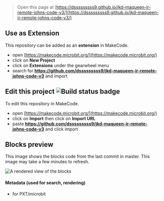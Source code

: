 
> Open this page at [https://dsssssssss9.github.io/jkd-maqueen-ir-remote-johns-code-v3/](https://dsssssssss9.github.io/jkd-maqueen-ir-remote-johns-code-v3/)

## Use as Extension

This repository can be added as an **extension** in MakeCode.

* open [https://makecode.microbit.org/](https://makecode.microbit.org/)
* click on **New Project**
* click on **Extensions** under the gearwheel menu
* search for **https://github.com/dsssssssss9/jkd-maqueen-ir-remote-johns-code-v3** and import

## Edit this project ![Build status badge](https://github.com/dsssssssss9/jkd-maqueen-ir-remote-johns-code-v3/workflows/MakeCode/badge.svg)

To edit this repository in MakeCode.

* open [https://makecode.microbit.org/](https://makecode.microbit.org/)
* click on **Import** then click on **Import URL**
* paste **https://github.com/dsssssssss9/jkd-maqueen-ir-remote-johns-code-v3** and click import

## Blocks preview

This image shows the blocks code from the last commit in master.
This image may take a few minutes to refresh.

![A rendered view of the blocks](https://github.com/dsssssssss9/jkd-maqueen-ir-remote-johns-code-v3/raw/master/.github/makecode/blocks.png)

#### Metadata (used for search, rendering)

* for PXT/microbit
<script src="https://makecode.com/gh-pages-embed.js"></script><script>makeCodeRender("{{ site.makecode.home_url }}", "{{ site.github.owner_name }}/{{ site.github.repository_name }}");</script>
